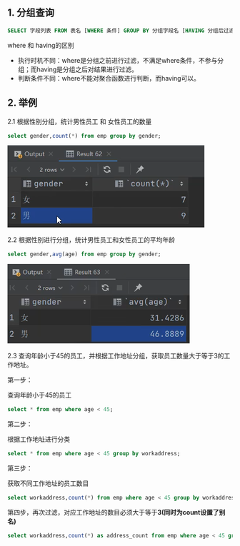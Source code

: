 ## 1. 分组查询

```sql
SELECT 字段列表 FROM 表名 [WHERE 条件] GROUP BY 分组字段名 [HAVING 分组后过滤条件];
```

where 和 having的区别

- 执行时机不同：where是分组之前进行过滤，不满足where条件，不参与分组；而having是分组之后对结果进行过滤。
- 判断条件不同：where不能对聚合函数进行判断，而having可以。

## 2. 举例

2.1 根据性别分组，统计男性员工 和 女性员工的数量

```sql
select gender,count(*) from emp group by gender;
```

![image-20230101112027972](16.DQL表操作-分组查询.assets/image-20230101112027972.png)

2.2 根据性别进行分组，统计男性员工和女性员工的平均年龄

```sql
select gender,avg(age) from emp group by gender;
```

![image-20230101112155037](16.DQL表操作-分组查询.assets/image-20230101112155037.png)

2.3 查询年龄小于45的员工，并根据工作地址分组，获取员工数量大于等于3的工作地址。

第一步：

查询年龄小于45的员工

```sql
select * from emp where age < 45;
```

第二步：

根据工作地址进行分类

```sql
select * from emp where age < 45 group by workaddress;
```

第三步：

获取不同工作地址的员工数目

```sql
select workaddress,count(*) from emp where age < 45 group by workaddress;
```

第四步，再次过滤，对应工作地址的数目必须大于等于**3(同时为count设置了别名)**

```sql
select workaddress,count(*) as address_count from emp where age < 45 group by workaddress having address_count >= 3;
```

